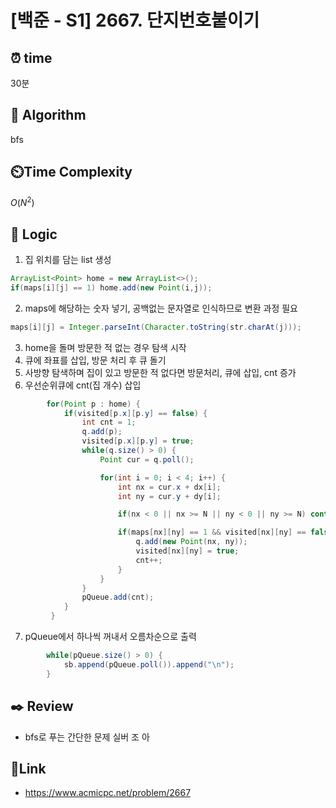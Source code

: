 # [백준 - S1] 2667. 단지번호붙이기

## ⏰  **time**
30분

## :pushpin: **Algorithm**
bfs

## ⏲️**Time Complexity**
$O(N^2)$

## :round_pushpin: **Logic**
1. 집 위치를 담는 list 생성
```java
ArrayList<Point> home = new ArrayList<>();
if(maps[i][j] == 1) home.add(new Point(i,j));
```
2. maps에 해당하는 숫자 넣기, 공백없는 문자열로 인식하므로 변환 과정 필요
```java
maps[i][j] = Integer.parseInt(Character.toString(str.charAt(j)));
```
3. home을 돌며 방문한 적 없는 경우 탐색 시작
4. 큐에 좌표를 삽입, 방문 처리 후 큐 돌기
5. 사방향 탐색하며 집이 있고 방문한 적 없다면 방문처리, 큐에 삽입, cnt 증가
6. 우선순위큐에 cnt(집 개수) 삽입
```java
        for(Point p : home) {
            if(visited[p.x][p.y] == false) {
                int cnt = 1;
                q.add(p);
                visited[p.x][p.y] = true;
                while(q.size() > 0) {
                    Point cur = q.poll();

                    for(int i = 0; i < 4; i++) {
                        int nx = cur.x + dx[i];
                        int ny = cur.y + dy[i];

                        if(nx < 0 || nx >= N || ny < 0 || ny >= N) continue;

                        if(maps[nx][ny] == 1 && visited[nx][ny] == false) {
                            q.add(new Point(nx, ny));
                            visited[nx][ny] = true;
                            cnt++;
                        }
                    }
                }
                pQueue.add(cnt);
            }
         }
```
7. pQueue에서 하나씩 꺼내서 오름차순으로 출력
```java
        while(pQueue.size() > 0) {
            sb.append(pQueue.poll()).append("\n");
        }
```


## :black_nib: **Review**
- bfs로 푸는 간단한 문제 실버 조 아

## 📡**Link**
- https://www.acmicpc.net/problem/2667
